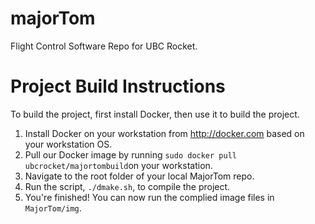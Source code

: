 # majorTom
Flight Control Software Repo for UBC Rocket.

# Project Build Instructions
To build the project, first install Docker, then use it to build the project.

1. Install Docker on your workstation from http://docker.com based on your workstation OS.
2. Pull our Docker image by running `sudo docker pull ubcrocket/majortombuild`on your workstation.
3. Navigate to the root folder of your local MajorTom repo.
4. Run the script, `./dmake.sh`, to compile the project.
5. You're finished! You can now run the complied image files in `MajorTom/img`.
